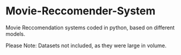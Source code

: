 # Movie-Reccomender-System
Movie Reccomendation systems coded in python, based on different models.

Please Note: Datasets not included, as they were large in volume.
